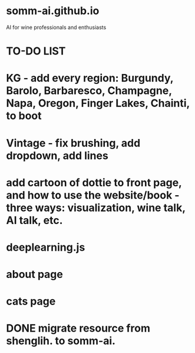 # somm-ai.github.io
AI for wine professionals and enthusiasts


# TO-DO LIST
# KG - add every region: Burgundy, Barolo, Barbaresco, Champagne, Napa, Oregon, Finger Lakes, Chainti, to boot
# Vintage - fix brushing, add dropdown, add lines
# add cartoon of dottie to front page, and how to use the website/book - three ways: visualization, wine talk, AI talk, etc.
# deeplearning.js
# about page
# cats page
# DONE migrate resource from shenglih. to somm-ai.

